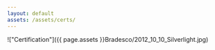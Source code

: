 ```yaml
---
layout: default
assets: /assets/certs/
---
```

!["Certification"]({{ page.assets }}Bradesco/2012_10_10_Silverlight.jpg)
